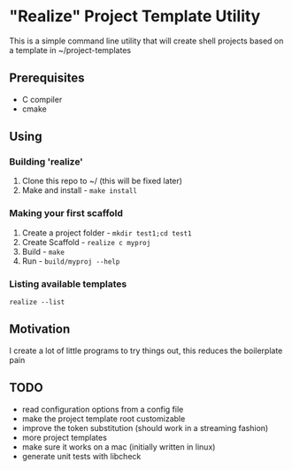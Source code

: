 # "Realize" Project Template Utility

This is a simple command line utility that will create shell projects based on a template in ~/project-templates

## Prerequisites

* C compiler
* cmake


## Using

### Building 'realize'

1. Clone this repo to ~/ (this will be fixed later)
2. Make and install - `make install`

### Making your first scaffold

1. Create a project folder - `mkdir test1;cd test1`
2. Create Scaffold - `realize c myproj`
3. Build - `make`
4. Run - `build/myproj --help`

### Listing available templates

    realize --list


## Motivation

I create a lot of little programs to try things out, this reduces the boilerplate pain


## TODO

* read configuration options from a config file
* make the project template root customizable
* improve the token substitution (should work in a streaming fashion)
* more project templates
* make sure it works on a mac (initially written in linux)
* generate unit tests with libcheck
